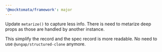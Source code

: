 ```yaml
---
'@mocktomata/framework': major
---
```


Update `metarize()` to capture less info.
There is need to metarize deep props as those are handled by another instance.

This simplify the record and the spec record is more readable.
No need to use `@ungap/structured-clone` anymore.
